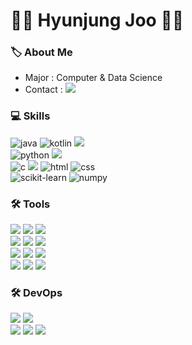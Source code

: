 <div>
  
  # 👼🏻 Hyunjung Joo 👼🏻
</div>

<div>
  
### 🏷️ About Me
- Major : Computer & Data Science
- Contact : <a href="mailto:joohyunjung0418@gmail.com">
      <img src="https://img.shields.io/badge/Gmail-d14836?style=flat-square&logo=Gmail&logoColor=white&link=trre1827151@gmail.com"/></a>
      
<!-- skills  -->
### 💻 Skills
  <img src="https://img.shields.io/badge/Java-007396?style=flat-square&logo=Java&logoColor=white" alt="java" />
  <img src="https://img.shields.io/badge/Kotlin-007396?style=flat-square&logo=Kotlin&logoColor=white" alt="kotlin" />
  <img src="https://img.shields.io/badge/Spring-6DB33F?style=flat-square&logo=Spring&logoColor=white"/> <br>
  <img src="https://img.shields.io/badge/Python-3766AB?style=flat-square&logo=Python&logoColor=white" alt="python" />
  <img src="https://img.shields.io/badge/Django-092E20?style=flat-square&logo=Django&logoColor=white"/><br>
  <img src="https://img.shields.io/badge/C-A8B9CC?style=flat-square&logo=C&logoColor=white" alt="c"/>
  <img src="https://img.shields.io/badge/Linux-FCC624?style=flat-square&logo=Linux&logoColor=white"/>
  <img src="https://img.shields.io/badge/HTML-E34F26?style=flat-square&logo=HTML5&logoColor=white" alt="html"/>
  <img src="https://img.shields.io/badge/CSS-1572B6?style=flat-square&logo=CSS3&logoColor=white" alt="css"/> <br>
  <img src="https://img.shields.io/badge/scikit learn-F7931E?style=flat-square&logo=scikit learn&logoColor=white" alt="scikit-learn"/>
  <img src="https://img.shields.io/badge/NumPy-013243?style=flat-square&logo=NumPy&logoColor=white" alt="numpy"/>
  
<!-- tools  -->
### 🛠️  Tools
  <img src="https://img.shields.io/badge/Visual Studio Code-007ACC?style=flat-square&logo=Visual Studio Code&logoColor=white"/> 
  <img src="https://img.shields.io/badge/Android Studio-3DDC84?style=flat-square&logo=Android Studio&logoColor=white"/> 
  <img src="https://img.shields.io/badge/Jupyter-F37626?style=flat-square&logo=Jupyter&logoColor=white"/>  <br>
  <img src="https://img.shields.io/badge/Eclipse IDE-2C2255?style=flat-square&logo=Eclipse IDE&logoColor=white"/>
  <img src="https://img.shields.io/badge/IntelliJ IDEA-000000?style=flat-square&logo=IntelliJ IDEA&logoColor=white"/> 
  <img src="https://img.shields.io/badge/CLion-000000?style=flat-square&logo=CLion&logoColor=white"/> <br>
  <img src="https://img.shields.io/badge/GitHub-181717?style=flat-square&logo=GitHub&logoColor=white"/> 
  <img src="https://img.shields.io/badge/GitKraken-179287?style=flat-square&logo=GitKraken&logoColor=white"/>
  <img src="https://img.shields.io/badge/Figma-24E1E?style=flat-square&logo=Figma&logoColor=white"/> <br>
  <img src="https://img.shields.io/badge/Slack-4A154B?style=flat-square&logo=Slack&logoColor=white"/>
  <img src="https://img.shields.io/badge/Discord-5865F2?style=flat-square&logo=Discord&logoColor=white"/>
  <img src="https://img.shields.io/badge/Notion-000000?style=flat-square&logo=Notion&logoColor=white"/>

<!-- devops  -->
### 🛠️  DevOps
  <img src="https://img.shields.io/badge/Amazon EC2-FF9900?style=flat-square&logo=Amazon EC2&logoColor=white"/>
  <img src="https://img.shields.io/badge/Amazon RDS-527FFF?style=flat-square&logo=Amazon RDS&logoColor=white"/><br>
  <img src="https://img.shields.io/badge/Amazon S3-569A31?style=flat-square&logo=Amazon S3&logoColor=white"/>
  <img src="https://img.shields.io/badge/MySQL-4479A1?style=flat-square&logo=MySQL&logoColor=white"/>
  <img src="https://img.shields.io/badge/DBeaver-382923?style=flat-square&logo=DBeaver&logoColor=white"/>
  
</div>
<!—
![Anurag's GitHub stats](https://github-readme-stats.vercel.app/api?username=hyun-jung-joo&show_icons=true&theme=radical) —>

